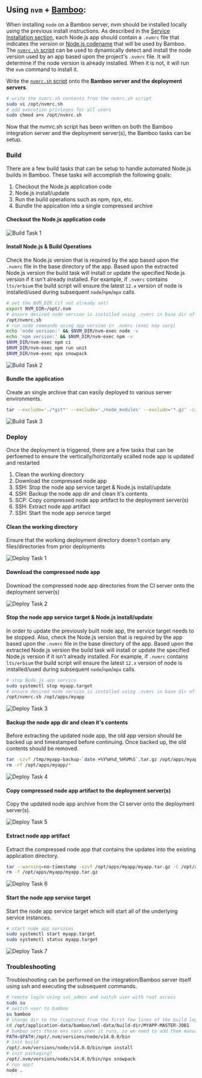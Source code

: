## Using `nvm` + [Bamboo](https://www.atlassian.com/software/bamboo):
When installing `node` on a Bamboo server, nvm should be installed locally using the previous install instructions. As described in the [Service Installation section](#service), each Node.js app should contain a `.nvmrc` file that indicates the _version_ or [Node.js codename](https://github.com/nodejs/Release/blob/master/CODENAMES.md) that will be used by Bamboo. The [`nvmrc.sh` script](https://raw.githubusercontent.com/ugate/node-help/master/nvmrc.sh) can be used to dynamically detect and install the node version used by an app based upon the project's `.nvmrc` file. It will determine if the node version is already installed. When it is not, it will run the `nvm` command to install it.

Write the [`nvmrc.sh` script](https://raw.githubusercontent.com/ugate/node-help/master/nvmrc.sh) onto the __Bamboo server and the deployment servers__.
```sh
# write the nvmrc.sh contents from the nvmrc.sh script
sudo vi /opt/nvmrc.sh
# add execution privleges for all users
sudo chmod a+x /opt/nvmrc.sh
```

Now that the nvmrc.sh script has been written on both the Bamboo integration server and the deployment server(s), the Bamboo tasks can be setup.

### Build
There are a few build tasks that can be setup to handle automated Node.js builds in Bamboo. These tasks will accomplish the following goals:

1. Checkout the Node.js application code
1. Node.js install/update
1. Run the build operations such as npm, npx, etc.
1. Bundle the appication into a single compressed archive

#### Checkout the Node.js application code
![Build Task 1](https://raw.githubusercontent.com/ugate/node-help/master/img/bamboo-build-task1.jpg "Build Task 1")

#### Install Node.js &amp; Build Operations
Check the Node.js version that is required by the app based upon the `.nvmrc` file in the base directory of the app. Based upon the extracted Node.js version the build task will install or update the specified Node.js version if it isn't already installed. For example, if `.nvmrc` contains `lts/erbium` the build script will ensure the latest `12.x` version of node is installed/used during subsequent `node`/`npm`/`mpx` calls.

```sh
# set the NVM_DIR (if not already set)
export NVM_DIR=/opt/.nvm
# ensure desired node version is installed using .nvmrc in base dir of app
/opt/nvmrc.sh
# run node commands using app version in .nvmrc (exec may vary)
echo 'node version:' && $NVM_DIR/nvm-exec node -v
echo 'npm version:' && $NVM_DIR/nvm-exec npm -v
$NVM_DIR/nvm-exec npm ci
$NVM_DIR/nvm-exec npm run unit
$NVM_DIR/nvm-exec npx snowpack
```

![Build Task 2](https://raw.githubusercontent.com/ugate/node-help/master/img/bamboo-build-task2.jpg "Build Task 2")

#### Bundle the application
Create an single archive that can easily deployed to various server environments.

```sh
tar --exclude='./*git*' --exclude='./node_modules' --exclude='*.gz' -czvf myapp.tar.gz *
```

![Build Task 3](https://raw.githubusercontent.com/ugate/node-help/master/img/bamboo-build-task3.jpg "Build Task 3")

### Deploy
Once the deployment is triggered, there are a few tasks that can be perfoemed to ensure the vertically/horizontally scalled node app is updated and restarted

1. Clean the working directory
1. Download the compressed node app
1. SSH: Stop the node app service target &amp; Node.js install/update
1. SSH: Backup the node app dir and clean it's contents
1. SCP: Copy compressed node app artifact to the deployment server(s)
1. SSH: Extract node app artifact
1. SSH: Start the node app service target

#### Clean the working directory
Ensure that the working deployment directory doesn't contain any files/directories from prior deployments

![Deploy Task 1](https://raw.githubusercontent.com/ugate/node-help/master/img/bamboo-deploy-task1.jpg "Deploy Task 1")

#### Download the compressed node app
Download the compressed node app directories from the CI server onto the deployment server(s)

![Deploy Task 2](https://raw.githubusercontent.com/ugate/node-help/master/img/bamboo-deploy-task2.jpg "Deploy Task 2")

#### Stop the node app service target &amp; Node.js install/update
In order to update the previously built node app, the service target needs to be stopped. Also, check the Node.js version that is required by the app based upon the `.nvmrc` file in the base directory of the app. Based upon the extracted Node.js version the build task will install or update the specified Node.js version if it isn't already installed. For example, if `.nvmrc` contains `lts/erbium` the build script will ensure the latest `12.x` version of node is installed/used during subsequent `node`/`npm`/`mpx` calls.

```sh
# stop Node.js app service
sudo systemctl stop myapp.target
# ensure desired node version is installed using .nvmrc in base dir of app
/opt/nvmrc.sh /opt/apps/myapp
```

![Deploy Task 3](https://raw.githubusercontent.com/ugate/node-help/master/img/bamboo-deploy-task3.jpg "Deploy Task 3")

#### Backup the node app dir and clean it's contents
Before extracting the updated node app, the old app version should be backed up and timestamped before continuing. Once backed up, the old contents should be removed.

```sh
tar -czvf /tmp/myapp-backup-`date +%Y%m%d_%H%M%S`.tar.gz /opt/apps/myapp/*
rm -rf /opt/apps/myapp/*
```

![Deploy Task 4](https://raw.githubusercontent.com/ugate/node-help/master/img/bamboo-deploy-task4.jpg "Deploy Task 4")

#### Copy compressed node app artifact to the deployment server(s)
Copy the updated node app archive from the CI server onto the deployment server(s).

![Deploy Task 5](https://raw.githubusercontent.com/ugate/node-help/master/img/bamboo-deploy-task5.jpg "Deploy Task 5")

#### Extract node app artifact
Extract the compressed node app that contains the updates into the existing application directory.

```sh
tar --warning=no-timestamp -xzvf /opt/apps/myapp/myapp.tar.gz -C /opt/apps/myapp
rm -f /opt/apps/myapp/myapp.tar.gz
```

![Deploy Task 6](https://raw.githubusercontent.com/ugate/node-help/master/img/bamboo-deploy-task6.jpg "Deploy Task 6")

#### Start the node app service target
Start the node app service target which will start all of the underlying service instances.

```sh
# start node app services
sudo systemctl start myapp.target
sudo systemctl status myapp.target
```

![Deploy Task 7](https://raw.githubusercontent.com/ugate/node-help/master/img/bamboo-deploy-task7.jpg "Deploy Task 7")

### Troubleshooting

Troubleshooting can be performed on the integration/Bamboo server itself using ssh and executing the subsequent commands.

```sh
# remote login using svc_admin and switch user with root access
sudo su
# switch user to bamboo
su bamboo
# change dir to the (captured from the first few lines of the build log)
cd /opt/application-data/bamboo/xml-data/build-dir/MYAPP-MASTER-JOB1
# bamboo sets these env vars when it runs, so we need to add them manually here
PATH=$PATH:/opt/.nvm/versions/node/v14.0.0/bin
# init build
/opt/.nvm/versions/node/v14.0.0/bin/npm install
# init packaging?
/opt/.nvm/versions/node/v14.0.0/bin/npx snowpack
# run app?
node .
```
